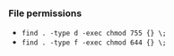 


### File permissions
- `find . -type d -exec chmod 755 {} \;`
- `find . -type f -exec chmod 644 {} \;`
